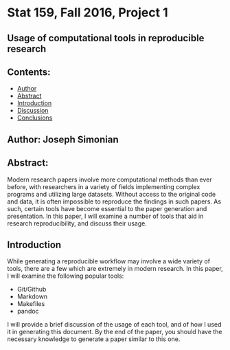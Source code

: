 # Stat 159, Fall 2016, Project 1
## Usage of computational tools in reproducible research


## Contents:
- [Author](#author)
- [Abstract](#abstract)
- [Introduction](#introduction)
- [Discussion](#discussion)
- [Conclusions](#conclusions)

## Author: Joseph Simonian

## Abstract:

Modern research papers involve more computational methods than ever before, with researchers in a variety of fields implementing complex programs and utilizing large datasets. Without access to the original code and data, it is often impossible to reproduce the findings in such papers. As such, certain tools have become essential to the paper generation and presentation. In this paper, I will examine a number of tools that aid in research reproducibility, and discuss their usage.
## Introduction

While generating a reproducible workflow may involve a wide variety of tools, there are a few which are extremely in modern research. In this paper, I will examine the following popular tools:

- Git/Github
- Markdown
- Makefiles
- pandoc

I will provide a brief discussion of the usage of each tool, and of how I used it in generating this document. By the end of the paper, you should have the necessary knowledge to generate a paper similar to this one.

